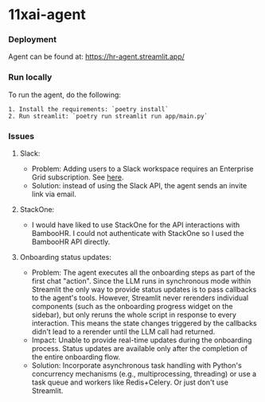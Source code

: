 # 11xai-agent


### Deployment

Agent can be found at: https://hr-agent.streamlit.app/

### Run locally
To run the agent, do the following:

    1. Install the requirements: `poetry install`
    2. Run streamlit: `poetry run streamlit run app/main.py`


### Issues
1. Slack:
   - Problem: Adding users to a Slack workspace requires an Enterprise Grid subscription. See [here](https://api.slack.com/methods/admin.users.invite).
   - Solution: instead of using the Slack API, the agent sends an invite link via email.

2. StackOne:
    - I would have liked to use StackOne for the API interactions with BambooHR. I could not authenticate with StackOne so I used the BambooHR API directly.

3. Onboarding status updates:
    - Problem: The agent executes all the onboarding steps as part of the first chat "action". Since the LLM runs in synchronous mode within Streamlit the only way to provide status updates is to pass callbacks to the agent's tools. However, Streamlit never rerenders individual components (such as the onboarding progress widget on the sidebar), but only reruns the whole script in response to every interaction. This means the state changes triggered by the callbacks didn't lead to a rerender until the LLM call had returned.
    - Impact: Unable to provide real-time updates during the onboarding process. Status updates are available only after the completion of the entire onboarding flow.
    - Solution: Incorporate asynchronous task handling with Python's concurrency mechanisms (e.g., multiprocessing, threading) or use a task queue and workers like Redis+Celery. Or just don't use Streamlit.
